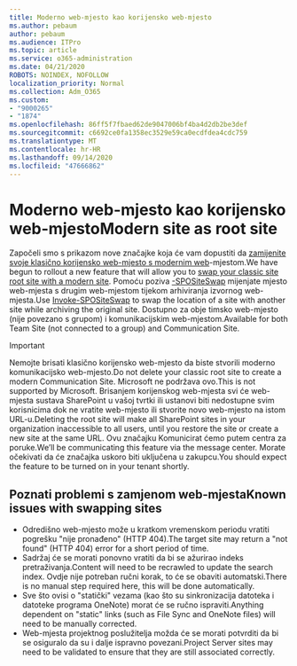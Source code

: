 ```yaml
---
title: Moderno web-mjesto kao korijensko web-mjesto
ms.author: pebaum
author: pebaum
ms.audience: ITPro
ms.topic: article
ms.service: o365-administration
ms.date: 04/21/2020
ROBOTS: NOINDEX, NOFOLLOW
localization_priority: Normal
ms.collection: Adm_O365
ms.custom:
- "9000265"
- "1874"
ms.openlocfilehash: 86ff5f7fbaed62de9047006bf4ba4d2db2be3def
ms.sourcegitcommit: c6692ce0fa1358ec3529e59ca0ecdfdea4cdc759
ms.translationtype: MT
ms.contentlocale: hr-HR
ms.lasthandoff: 09/14/2020
ms.locfileid: "47666862"
---
```

# <a name="modern-site-as-root-site"></a><span data-ttu-id="6a7ac-102">Moderno web-mjesto kao korijensko web-mjesto</span><span class="sxs-lookup"><span data-stu-id="6a7ac-102">Modern site as root site</span></span>

<span data-ttu-id="6a7ac-103">Započeli smo s prikazom nove značajke koja će vam dopustiti da [zamijenite svoje klasično korijensko web-mjesto s modernim web](https://docs.microsoft.com/sharepoint/modern-root-site)-mjestom.</span><span class="sxs-lookup"><span data-stu-id="6a7ac-103">We have begun to rollout a new feature that will allow you to [swap your classic site root site with a modern site](https://docs.microsoft.com/sharepoint/modern-root-site).</span></span> <span data-ttu-id="6a7ac-104">Pomoću poziva [-SPOSiteSwap](https://docs.microsoft.com/powershell/module/sharepoint-online/invoke-spositeswap?view=sharepoint-ps) mijenjate mjesto web-mjesta s drugim web-mjestom tijekom arhiviranja izvornog web-mjesta.</span><span class="sxs-lookup"><span data-stu-id="6a7ac-104">Use [Invoke-SPOSiteSwap](https://docs.microsoft.com/powershell/module/sharepoint-online/invoke-spositeswap?view=sharepoint-ps) to swap the location of a site with another site while archiving the original site.</span></span> <span data-ttu-id="6a7ac-105">Dostupno za obje timsko web-mjesto (nije povezano s grupom) i komunikacijskim web-mjestom.</span><span class="sxs-lookup"><span data-stu-id="6a7ac-105">Available for both Team Site (not connected to a group) and Communication Site.</span></span>

>[!Important]
> <span data-ttu-id="6a7ac-106">Nemojte brisati klasično korijensko web-mjesto da biste stvorili moderno komunikacijsko web-mjesto.</span><span class="sxs-lookup"><span data-stu-id="6a7ac-106">Do not delete your classic root site to create a modern Communication Site.</span></span> <span data-ttu-id="6a7ac-107">Microsoft ne podržava ovo.</span><span class="sxs-lookup"><span data-stu-id="6a7ac-107">This is not supported by Microsoft.</span></span> <span data-ttu-id="6a7ac-108">Brisanjem korijenskog web-mjesta svi će web-mjesta sustava SharePoint u vašoj tvrtki ili ustanovi biti nedostupne svim korisnicima dok ne vratite web-mjesto ili stvorite novo web-mjesto na istom URL-u.</span><span class="sxs-lookup"><span data-stu-id="6a7ac-108">Deleting the root site will make all SharePoint sites in your organization inaccessible to all users, until you restore the site or create a new site at the same URL.</span></span> <span data-ttu-id="6a7ac-109">Ovu značajku Komunicirat ćemo putem centra za poruke.</span><span class="sxs-lookup"><span data-stu-id="6a7ac-109">We’ll be communicating this feature via the message center.</span></span> <span data-ttu-id="6a7ac-110">Morate očekivati da će značajka uskoro biti uključena u zakupcu.</span><span class="sxs-lookup"><span data-stu-id="6a7ac-110">You should expect the feature to be turned on in your tenant shortly.</span></span>

## <a name="known-issues-with-swapping-sites"></a><span data-ttu-id="6a7ac-111">Poznati problemi s zamjenom web-mjesta</span><span class="sxs-lookup"><span data-stu-id="6a7ac-111">Known issues with swapping sites</span></span>
- <span data-ttu-id="6a7ac-112">Odredišno web-mjesto može u kratkom vremenskom periodu vratiti pogrešku "nije pronađeno" (HTTP 404).</span><span class="sxs-lookup"><span data-stu-id="6a7ac-112">The target site may return a "not found" (HTTP 404) error for a short period of time.</span></span>
- <span data-ttu-id="6a7ac-113">Sadržaj će se morati ponovno vratiti da bi se ažurirao indeks pretraživanja.</span><span class="sxs-lookup"><span data-stu-id="6a7ac-113">Content will need to be recrawled to update the search index.</span></span> <span data-ttu-id="6a7ac-114">Ovdje nije potreban ručni korak, to će se obaviti automatski.</span><span class="sxs-lookup"><span data-stu-id="6a7ac-114">There is no manual step required here, this will be done automatically.</span></span>
- <span data-ttu-id="6a7ac-115">Sve što ovisi o "statički" vezama (kao što su sinkronizacija datoteka i datoteke programa OneNote) morat će se ručno ispraviti.</span><span class="sxs-lookup"><span data-stu-id="6a7ac-115">Anything dependent on "static" links (such as File Sync and OneNote files) will need to be manually corrected.</span></span>
- <span data-ttu-id="6a7ac-116">Web-mjesta projektnog poslužitelja možda će se morati potvrditi da bi se osiguralo da su i dalje ispravno povezani.</span><span class="sxs-lookup"><span data-stu-id="6a7ac-116">Project Server sites may need to be validated to ensure that they are still associated correctly.</span></span> 
